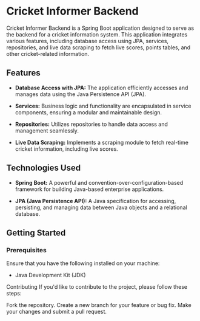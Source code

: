 # Cricket Informer Backend

Cricket Informer Backend is a Spring Boot application designed to serve as the backend for a cricket information system. This application integrates various features, including database access using JPA, services, repositories, and live data scraping to fetch live scores, points tables, and other cricket-related information.

## Features

- **Database Access with JPA:** The application efficiently accesses and manages data using the Java Persistence API (JPA).

- **Services:** Business logic and functionality are encapsulated in service components, ensuring a modular and maintainable design.

- **Repositories:** Utilizes repositories to handle data access and management seamlessly.

- **Live Data Scraping:** Implements a scraping module to fetch real-time cricket information, including live scores.

## Technologies Used

- **Spring Boot:** A powerful and convention-over-configuration-based framework for building Java-based enterprise applications.

- **JPA (Java Persistence API):** A Java specification for accessing, persisting, and managing data between Java objects and a relational database.


## Getting Started

### Prerequisites

Ensure that you have the following installed on your machine:

- Java Development Kit (JDK)

Contributing
If you'd like to contribute to the project, please follow these steps:

Fork the repository.
Create a new branch for your feature or bug fix.
Make your changes and submit a pull request.


